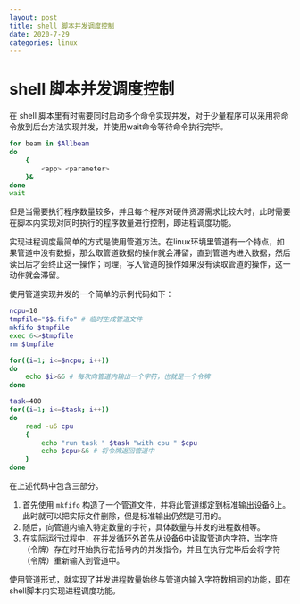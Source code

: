 ```yaml
---
layout: post
title: shell 脚本并发调度控制
date: 2020-7-29
categories: linux
---
```

# shell 脚本并发调度控制

在 shell 脚本里有时需要同时启动多个命令实现并发，对于少量程序可以采用将命令放到后台方法实现并发，并使用wait命令等待命令执行完毕。

```bash
for beam in $Allbeam
do	
	{
		<app> <parameter>
	}&
done
wait
```

但是当需要执行程序数量较多，并且每个程序对硬件资源需求比较大时，此时需要在脚本内实现对同时执行的程序数量进行控制，即进程调度功能。

实现进程调度最简单的方式是使用管道方法。在linux环境里管道有一个特点，如果管道中没有数据，那么取管道数据的操作就会滞留，直到管道内进入数据，然后读出后才会终止这一操作；同理，写入管道的操作如果没有读取管道的操作，这一动作就会滞留。

使用管道实现并发的一个简单的示例代码如下：

```bash
ncpu=10
tmpfile="$$.fifo" # 临时生成管道文件
mkfifo $tmpfile
exec 6<>$tmpfile
rm $tmpfile

for((i=1; i<=$ncpu; i++))
do
    echo $i>&6 # 每次向管道内输出一个字符，也就是一个令牌
done

task=400
for((i=1; i<=$task; i++))
do
	read -u6 cpu
	{
		echo "run task " $task "with cpu " $cpu
		echo $cpu>&6 # 将令牌返回管道中
	}
done
```

在上述代码中包含三部分。

1. 首先使用 `mkfifo` 构造了一个管道文件，并将此管道绑定到标准输出设备6上。此时就可以把实际文件删除，但是标准输出仍然是可用的。
2. 随后，向管道内输入特定数量的字符，具体数量与并发的进程数相等。
3. 在实际运行过程中，在并发循环外首先从设备6中读取管道内字符，当字符（令牌）存在时开始执行花括号内的并发指令，并且在执行完毕后会将字符（令牌）重新输入到管道中。

使用管道形式，就实现了并发进程数量始终与管道内输入字符数相同的功能，即在shell脚本内实现进程调度功能。